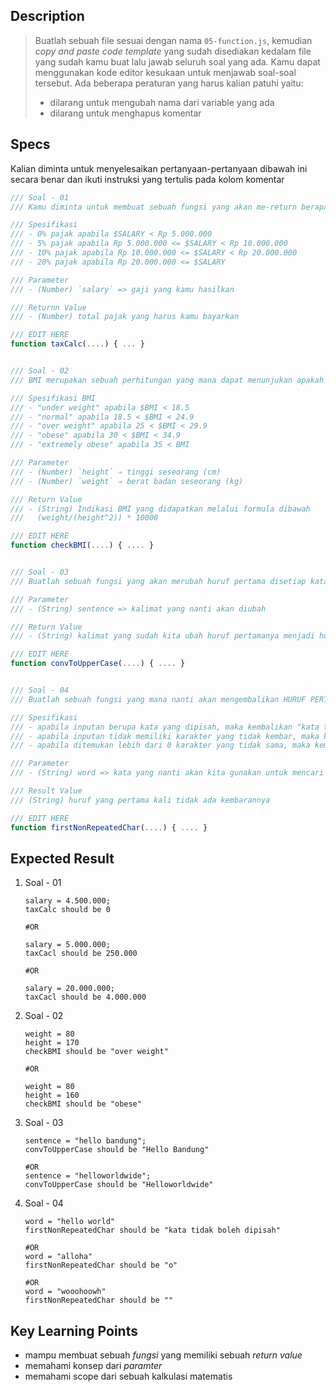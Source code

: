 ## Description
> Buatlah sebuah file sesuai dengan nama `05-function.js`, kemudian *copy and paste code template* yang sudah disediakan kedalam file yang sudah kamu buat lalu jawab seluruh soal yang ada. Kamu dapat menggunakan kode editor kesukaan untuk menjawab soal-soal tersebut. Ada beberapa peraturan yang harus kalian patuhi yaitu:
> - dilarang untuk mengubah nama dari variable yang ada
> - dilarang untuk menghapus komentar

## Specs

Kalian diminta untuk menyelesaikan pertanyaan-pertanyaan dibawah ini secara benar dan ikuti instruksi yang tertulis pada kolom komentar

```Javascript
/// Soal - 01
/// Kamu diminta untuk membuat sebuah fungsi yang akan me-return berapa banyak pajak yang harus kamu bayarkan, fungsi tersebut memiliki spesifikasi sebagai berikut

/// Spesifikasi
/// - 0% pajak apabila $SALARY < Rp 5.000.000
/// - 5% pajak apabila Rp 5.000.000 <= $SALARY < Rp 10.000.000
/// - 10% pajak apabila Rp 10.000.000 <= $SALARY < Rp 20.000.000
/// - 20% pajak apabila Rp 20.000.000 <= $SALARY 

/// Parameter
/// - (Number) `salary` => gaji yang kamu hasilkan

/// Returnn Value
/// - (Number) total pajak yang harus kamu bayarkan

/// EDIT HERE
function taxCalc(....) { ... }


/// Soal - 02
/// BMI merupakan sebuah perhitungan yang mana dapat menunjukan apakah seseorang itu masuk dalam kategori obesitas atau tidak. Kamu diminta untuk membuat sebuah fungsi untuk menghitung BMI seseorang serta dapat menentukan apakah orang tersebut obesitas atau tidak.

/// Spesifikasi BMI
/// - "under weight" apabila $BMI < 18.5
/// - "normal" apabila 18.5 < $BMI < 24.9
/// - "over weight" apabila 25 < $BMI < 29.9
/// - "obese" apabila 30 < $BMI < 34.9
/// - "extremely obese" apabila 35 < BMI

/// Parameter
/// - (Number) `height` ⇒ tinggi seseorang (cm)
/// - (Number) `weight` ⇒ berat badan seseorang (kg) 

/// Return Value
/// - (String) Indikasi BMI yang didapatkan melalui formula dibawah
///   (weight/(height^2)) * 10000

/// EDIT HERE
function checkBMI(....) { .... }


/// Soal - 03
/// Buatlah sebuah fungsi yang akan merubah huruf pertama disetiap kata menjadi huruf besar

/// Parameter
/// - (String) sentence => kalimat yang nanti akan diubah

/// Return Value
/// - (String) kalimat yang sudah kita ubah huruf pertamanya menjadi huruf besar

/// EDIT HERE
function convToUpperCase(....) { .... }


/// Soal - 04
/// Buatlah sebuah fungsi yang mana nanti akan mengembalikan HURUF PERTAMA YANG TIDAK KEMBAR

/// Spesifikasi
/// - apabila inputan berupa kata yang dipisah, maka kembalikan "kata tidak boleh dipisah"
/// - apabila inputan tidak memiliki karakter yang tidak kembar, maka kembalikan string kosong ""
/// - apabila ditemukan lebih dari 0 karakter yang tidak sama, maka kembalikan karakter pertama yang tidak sama

/// Parameter
/// - (String) word => kata yang nanti akan kita gunakan untuk mencari huruf yang tidak kembar (KATA TIDAK BOLEH DIPISAH)

/// Result Value
/// (String) huruf yang pertama kali tidak ada kembarannya

/// EDIT HERE
function firstNonRepeatedChar(....) { .... }
```

## Expected Result
1. Soal - 01
    ```
    salary = 4.500.000;
    taxCalc should be 0

    #OR

    salary = 5.000.000;
    taxCacl should be 250.000

    #OR

    salary = 20.000.000;
    taxCacl should be 4.000.000
    ```
2. Soal - 02
    ```
    weight = 80
    height = 170
    checkBMI should be "over weight"

    #OR

    weight = 80
    height = 160
    checkBMI should be "obese"
    ```
3. Soal - 03
    ```
    sentence = "hello bandung";
    convToUpperCase should be "Hello Bandung"

    #OR
    sentence = "helloworldwide";
    convToUpperCase should be "Helloworldwide"
    ```
4. Soal - 04
    ```
    word = "hello world"
    firstNonRepeatedChar should be "kata tidak boleh dipisah"

    #OR
    word = "alloha"
    firstNonRepeatedChar should be "o"

    #OR
    word = "wooohoowh"
    firstNonRepeatedChar should be ""
    ```

## Key Learning Points
- mampu membuat sebuah *fungsi* yang memiliki sebuah *return value*
- memahami konsep dari *paramter*
- memahami scope dari sebuah kalkulasi matematis
